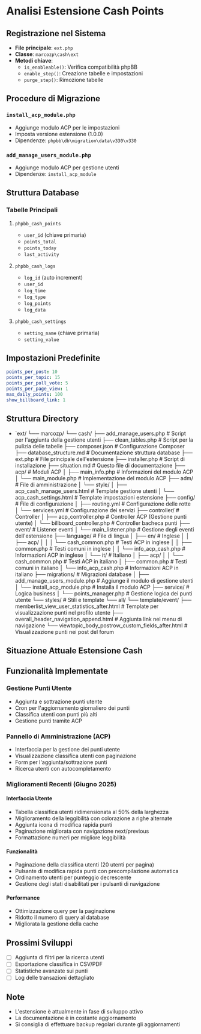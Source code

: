 # Analisi Estensione Cash Points

## Registrazione nel Sistema
- **File principale**: `ext.php`
- **Classe**: `marcozp\cash\ext`
- **Metodi chiave**:
  - `is_enableable()`: Verifica compatibilità phpBB
  - `enable_step()`: Creazione tabelle e impostazioni
  - `purge_step()`: Rimozione tabelle

## Procedure di Migrazione

### `install_acp_module.php`
- Aggiunge modulo ACP per le impostazioni
- Imposta versione estensione (1.0.0)
- Dipendenze: `phpbb\db\migration\data\v330\v330`

### `add_manage_users_module.php`
- Aggiunge modulo ACP per gestione utenti
- Dipendenze: `install_acp_module`

## Struttura Database

### Tabelle Principali
1. `phpbb_cash_points`
   - `user_id` (chiave primaria)
   - `points_total`
   - `points_today`
   - `last_activity`

2. `phpbb_cash_logs`
   - `log_id` (auto increment)
   - `user_id`
   - `log_time`
   - `log_type`
   - `log_points`
   - `log_data`

3. `phpbb_cash_settings`
   - `setting_name` (chiave primaria)
   - `setting_value`

## Impostazioni Predefinite
```yaml
points_per_post: 10
points_per_topic: 15
points_per_poll_vote: 5
points_per_page_view: 1
max_daily_points: 100
show_billboard_link: 1
```

## Struttura Directory
- `ext/
  └── marcozp/
      └── cash/
          ├── add_manage_users.php    # Script per l'aggiunta della gestione utenti
          ├── clean_tables.php        # Script per la pulizia delle tabelle
          ├── composer.json           # Configurazione Composer
          ├── database_structure.md   # Documentazione struttura database
          ├── ext.php                 # File principale dell'estensione
          ├── installer.php           # Script di installazione
          ├── situation.md           # Questo file di documentazione
          ├── acp/                    # Moduli ACP
          │   ├── main_info.php      # Informazioni del modulo ACP
          │   └── main_module.php    # Implementazione del modulo ACP
          ├── adm/                    # File di amministrazione
          │   └── style/
          │       ├── acp_cash_manage_users.html  # Template gestione utenti
          │       └── acp_cash_settings.html   # Template impostazioni estensione
          ├── config/                 # File di configurazione
          │   ├── routing.yml        # Configurazione delle rotte
          │   └── services.yml       # Configurazione dei servizi
          ├── controller/             # Controller
          │   ├── acp_controller.php  # Controller ACP (Gestione punti utente)
          │   └── billboard_controller.php  # Controller bacheca punti
          ├── event/                  # Listener eventi
          │   └── main_listener.php   # Gestione degli eventi dell'estensione
          ├── language/               # File di lingua
          │   ├── en/                 # Inglese
          │   │   ├── acp/
          │   │   │   └── cash_common.php  # Testi ACP in inglese
          │   │   ├── common.php      # Testi comuni in inglese
          │   │   └── info_acp_cash.php  # Informazioni ACP in inglese
          │   └── it/                 # Italiano
          │       ├── acp/
          │       │   └── cash_common.php  # Testi ACP in italiano
          │       ├── common.php      # Testi comuni in italiano
          │       └── info_acp_cash.php  # Informazioni ACP in italiano
          ├── migrations/             # Migrazioni database
          │   ├── add_manage_users_module.php  # Aggiunge il modulo di gestione utenti
          │   └── install_acp_module.php       # Installa il modulo ACP
          ├── service/                # Logica business
          │   └── points_manager.php  # Gestione logica dei punti utente
          └── styles/                 # Stili e template
              └── all/
                  └── template/event/
                      ├── memberlist_view_user_statistics_after.html  # Template per visualizzazione punti nel profilo utente
                      ├── overall_header_navigation_append.html       # Aggiunta link nel menu di navigazione
                      └── viewtopic_body_postrow_custom_fields_after.html  # Visualizzazione punti nei post del forum

## Situazione Attuale Estensione Cash

## Funzionalità Implementate

### Gestione Punti Utente
- Aggiunta e sottrazione punti utente
- Cron per l'aggiornamento giornaliero dei punti
- Classifica utenti con punti più alti
- Gestione punti tramite ACP

### Pannello di Amministrazione (ACP)
- Interfaccia per la gestione dei punti utente
- Visualizzazione classifica utenti con paginazione
- Form per l'aggiunta/sottrazione punti
- Ricerca utenti con autocompletamento

### Miglioramenti Recenti (Giugno 2025)

#### Interfaccia Utente
- Tabella classifica utenti ridimensionata al 50% della larghezza
- Miglioramento della leggibilità con colorazione a righe alternate
- Aggiunta icona di modifica rapida punti
- Paginazione migliorata con navigazione next/previous
- Formattazione numeri per migliore leggibilità

#### Funzionalità
- Paginazione della classifica utenti (20 utenti per pagina)
- Pulsante di modifica rapida punti con precompilazione automatica
- Ordinamento utenti per punteggio decrescente
- Gestione degli stati disabilitati per i pulsanti di navigazione

#### Performance
- Ottimizzazione query per la paginazione
- Ridotto il numero di query al database
- Migliorata la gestione della cache

## Prossimi Sviluppi
- [ ] Aggiunta di filtri per la ricerca utenti
- [ ] Esportazione classifica in CSV/PDF
- [ ] Statistiche avanzate sui punti
- [ ] Log delle transazioni dettagliato

## Note
- L'estensione è attualmente in fase di sviluppo attivo
- La documentazione è in costante aggiornamento
- Si consiglia di effettuare backup regolari durante gli aggiornamenti
